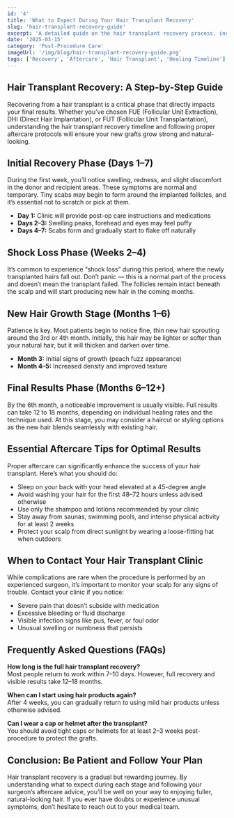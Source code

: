 ```yaml
---
id: '4' 
title: 'What to Expect During Your Hair Transplant Recovery'  
slug: 'hair-transplant-recovery-guide'  
excerpt: 'A detailed guide on the hair transplant recovery process, including healing stages, aftercare tips, and a full recovery timeline to help you achieve the best results.'  
date: '2025-03-15'  
category: 'Post-Procedure Care'  
imageUrl: '/img/blog/hair-transplant-recovery-guide.png'  
tags: ['Recovery', 'Aftercare', 'Hair Transplant', 'Healing Timeline']  
---
```


<h2>Hair Transplant Recovery: A Step-by-Step Guide</h2>  
<p>Recovering from a hair transplant is a critical phase that directly impacts your final results. Whether you’ve chosen FUE (Follicular Unit Extraction), DHI (Direct Hair Implantation), or FUT (Follicular Unit Transplantation), understanding the hair transplant recovery timeline and following proper aftercare protocols will ensure your new grafts grow strong and natural-looking.</p>

<h2>Initial Recovery Phase (Days 1–7)</h2>  
<p>During the first week, you’ll notice swelling, redness, and slight discomfort in the donor and recipient areas. These symptoms are normal and temporary. Tiny scabs may begin to form around the implanted follicles, and it’s essential not to scratch or pick at them.</p>  
<ul>
  <li><strong>Day 1:</strong> Clinic will provide post-op care instructions and medications</li>
  <li><strong>Days 2–3:</strong> Swelling peaks, forehead and eyes may feel puffy</li>
  <li><strong>Days 4–7:</strong> Scabs form and gradually start to flake off naturally</li>
</ul>  

<h2>Shock Loss Phase (Weeks 2–4)</h2>  
<p>It’s common to experience “shock loss” during this period, where the newly transplanted hairs fall out. Don’t panic — this is a normal part of the process and doesn’t mean the transplant failed. The follicles remain intact beneath the scalp and will start producing new hair in the coming months.</p>

<h2>New Hair Growth Stage (Months 1–6)</h2>  
<p>Patience is key. Most patients begin to notice fine, thin new hair sprouting around the 3rd or 4th month. Initially, this hair may be lighter or softer than your natural hair, but it will thicken and darken over time.</p>  
<ul>
  <li><strong>Month 3:</strong> Initial signs of growth (peach fuzz appearance)</li>  
  <li><strong>Month 4–5:</strong> Increased density and improved texture</li>  
</ul>

<h2>Final Results Phase (Months 6–12+)</h2>  
<p>By the 6th month, a noticeable improvement is usually visible. Full results can take 12 to 18 months, depending on individual healing rates and the technique used. At this stage, you may consider a haircut or styling options as the new hair blends seamlessly with existing hair.</p>

<h2>Essential Aftercare Tips for Optimal Results</h2>  
<p>Proper aftercare can significantly enhance the success of your hair transplant. Here’s what you should do:</p>  
<ul>  
  <li>Sleep on your back with your head elevated at a 45-degree angle</li>  
  <li>Avoid washing your hair for the first 48–72 hours unless advised otherwise</li>  
  <li>Use only the shampoo and lotions recommended by your clinic</li>  
  <li>Stay away from saunas, swimming pools, and intense physical activity for at least 2 weeks</li>  
  <li>Protect your scalp from direct sunlight by wearing a loose-fitting hat when outdoors</li>  
</ul>

<h2>When to Contact Your Hair Transplant Clinic</h2>  
<p>While complications are rare when the procedure is performed by an experienced surgeon, it’s important to monitor your scalp for any signs of trouble. Contact your clinic if you notice:</p>  
<ul>  
  <li>Severe pain that doesn’t subside with medication</li>  
  <li>Excessive bleeding or fluid discharge</li>  
  <li>Visible infection signs like pus, fever, or foul odor</li>  
  <li>Unusual swelling or numbness that persists</li>  
</ul>

<h2>Frequently Asked Questions (FAQs)</h2>  
<p><strong>How long is the full hair transplant recovery?</strong><br/>Most people return to work within 7–10 days. However, full recovery and visible results take 12–18 months.</p>  
<p><strong>When can I start using hair products again?</strong><br/>After 4 weeks, you can gradually return to using mild hair products unless otherwise advised.</p>  
<p><strong>Can I wear a cap or helmet after the transplant?</strong><br/>You should avoid tight caps or helmets for at least 2–3 weeks post-procedure to protect the grafts.</p>

<h2>Conclusion: Be Patient and Follow Your Plan</h2>  
<p>Hair transplant recovery is a gradual but rewarding journey. By understanding what to expect during each stage and following your surgeon’s aftercare advice, you’ll be well on your way to enjoying fuller, natural-looking hair. If you ever have doubts or experience unusual symptoms, don’t hesitate to reach out to your medical team.</p>
